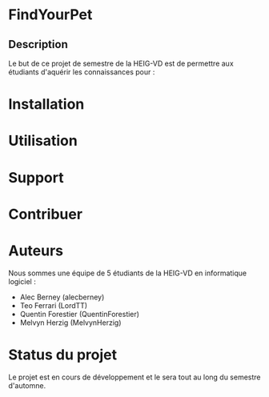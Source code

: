 # FindYourPet

## Description 

Le but de ce projet de semestre de la HEIG-VD est de permettre aux étudiants
d'aquérir les connaissances pour :

# Installation

# Utilisation

# Support

# Contribuer

# Auteurs

Nous sommes une équipe de 5 étudiants de la HEIG-VD en informatique logiciel :

- Alec Berney (alecberney)
- Teo Ferrari (LordTT)
- Quentin Forestier (QuentinForestier)
- Melvyn Herzig (MelvynHerzig)

# Status du projet

Le projet est en cours de développement et le sera tout au long du semestre
d'automne.
